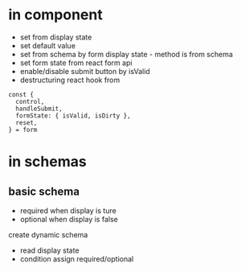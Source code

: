 # in component

- set from display state
- set default value
- set from schema by form display state - method is from schema
- set form state from react form api
- enable/disable submit button by isValid
- destructuring react hook from

```tsx
const {
  control,
  handleSubmit,
  formState: { isValid, isDirty },
  reset,
} = form
```

# in schemas

## basic schema

- required when display is ture
- optional when display is false

create dynamic schema

- read display state
- condition assign required/optional
